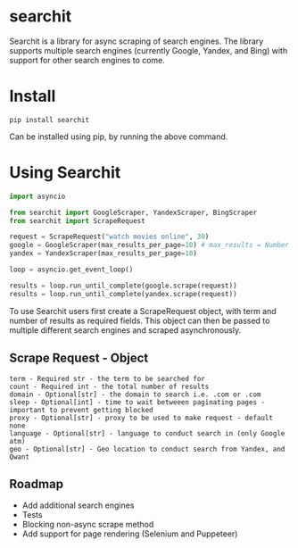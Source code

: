 # searchit
Searchit is a library for async scraping of search engines. The library supports multiple search engines 
(currently Google, Yandex, and Bing) with support for other search engines to come.

# Install
```
pip install searchit
```
Can be installed using pip, by running the above command.

# Using Searchit
```python
import asyncio

from searchit import GoogleScraper, YandexScraper, BingScraper
from searchit import ScrapeRequest

request = ScrapeRequest("watch movies online", 30)
google = GoogleScraper(max_results_per_page=10) # max_results = Number of results per page
yandex = YandexScraper(max_results_per_page=10)

loop = asyncio.get_event_loop()

results = loop.run_until_complete(google.scrape(request))
results = loop.run_until_complete(yandex.scrape(request))
```
To use Searchit users first create a ScrapeRequest object, with term and number of results as required fields. 
This object can then be passed to multiple different search engines and scraped asynchronously.

## Scrape Request - Object
```
term - Required str - the term to be searched for
count - Required int - the total number of results
domain - Optional[str] - the domain to search i.e. .com or .com
sleep - Optional[int] - time to wait betweeen paginating pages - important to prevent getting blocked
proxy - Optional[str] - proxy to be used to make request - default none
language - Optional[str] - language to conduct search in (only Google atm)
geo - Optional[str] - Geo location to conduct search from Yandex, and Qwant
```

## Roadmap
* Add additional search engines
* Tests
* Blocking non-async scrape method
* Add support for page rendering (Selenium and Puppeteer)
